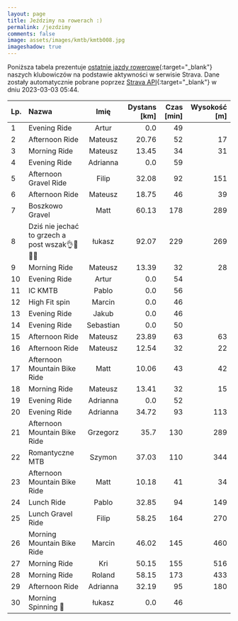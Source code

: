 ```yaml
---
layout: page
title: Jeździmy na rowerach :)
permalink: /jezdzimy
comments: false
image: assets/images/kmtb/kmtb008.jpg
imageshadow: true
---
```


Poniższa tabela prezentuje [ostatnie jazdy rowerowe](https://www.strava.com/clubs/336381){:target="_blank"} naszych klubowiczów na podstawie aktywności w serwisie Strava. Dane zostały automatycznie pobrane poprzez [Strava API](https://developers.strava.com/docs/reference/#api-Clubs-getClubActivitiesById){:target="_blank"} w dniu 2023-03-03 05:44.

Lp. | Nazwa | Imię | Dystans [km] | Czas [min] | Wysokość [m]
:--- | :--- | :---: | ---: | ---: | ---:
1|Evening Ride|Artur|0.0|49|
2|Afternoon Ride|Mateusz|20.76|52|17
3|Morning Ride|Mateusz|13.45|34|31
4|Evening Ride|Adrianna|0.0|59|
5|Afternoon Gravel Ride|Filip|32.08|92|151
6|Afternoon Ride|Mateusz|18.75|46|39
7|Boszkowo Gravel|Matt|60.13|178|289
8|Dziś nie jechać to grzech a post wszak👌🚴🤠🌊|łukasz|92.07|229|269
9|Morning Ride|Mateusz|13.39|32|28
10|Evening Ride|Artur|0.0|54|
11|IC KMTB|Pablo|0.0|56|
12|High Fit spin |Marcin|0.0|46|
13|Evening Ride|Jakub|0.0|46|
14|Evening Ride|Sebastian|0.0|50|
15|Afternoon Ride|Mateusz|23.89|63|63
16|Afternoon Ride|Mateusz|12.54|32|22
17|Afternoon Mountain Bike Ride|Matt|10.06|43|42
18|Morning Ride|Mateusz|13.41|32|15
19|Evening Ride|Adrianna|0.0|52|
20|Evening Ride|Adrianna|34.72|93|113
21|Afternoon Mountain Bike Ride|Grzegorz|35.7|130|289
22|Romantyczne MTB|Szymon|37.03|110|344
23|Afternoon Mountain Bike Ride|Matt|10.18|41|34
24|Lunch Ride|Pablo|32.85|94|149
25|Lunch Gravel Ride|Filip|58.25|164|270
26|Morning Mountain Bike Ride|Marcin|46.02|145|460
27|Morning Ride|Kri|50.15|155|516
28|Morning Ride|Roland|58.15|173|433
29|Afternoon Ride|Adrianna|32.19|95|180
30|Morning Spinning 🍉|łukasz|0.0|46|
